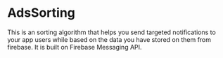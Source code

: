 # AdsSorting
This is an sorting algorithm that helps you send targeted notifications to your app users while based on the data you have stored on
them from firebase. It is built on Firebase Messaging API. 
